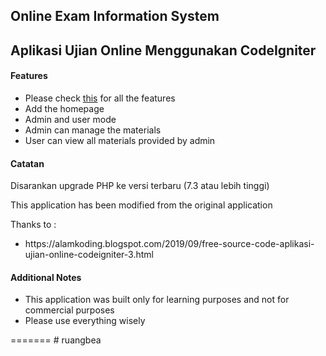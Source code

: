 <h2>Online Exam Information System</h2>
<h2>Aplikasi Ujian Online Menggunakan CodeIgniter</h2>

<h4>Features</h4>
<ul>
  <li>Please check <a href="https://github.com/arfandotid/ujian-online-ci">this</a> for all the features</li>
  <li>Add the homepage</li>
  <li>Admin and user mode</li>
  <li>Admin can manage the materials</li>
  <li>User can view all materials provided by admin</li>
</ul>

<h4>Catatan</h4>
<p>Disarankan upgrade PHP ke versi terbaru (7.3 atau lebih tinggi)</p>
<p>This application has been modified from the original application</p>

Thanks to :

<ul>
<li>https://alamkoding.blogspot.com/2019/09/free-source-code-aplikasi-ujian-online-codeigniter-3.html</li>
</ul>

<h4>Additional Notes</h4>
<ul>
  <li>This application was built only for learning purposes and not for commercial purposes</li>
  <li>Please use everything wisely</li>
</ul>
=======
# ruangbea
